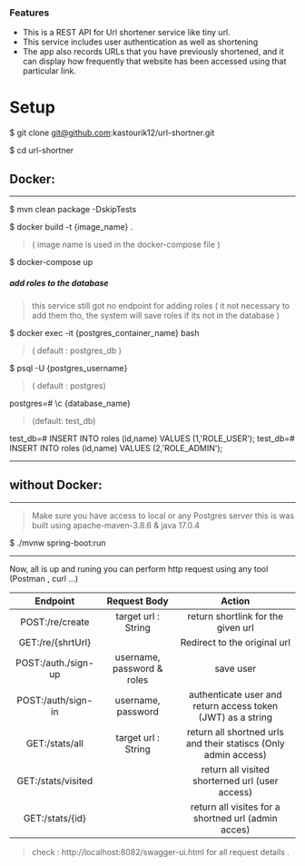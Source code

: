 ### Features

- This is a REST API for Url shortener service like tiny url.
- This service includes user authentication as well as shortening
- The app also records URLs that you have previously shortened, and it can display how frequently that website has been accessed using that particular link.

# Setup
$ git clone git@github.com:kastourik12/url-shortner.git

$ cd url-shortner

## Docker:
------------

$ mvn clean package -DskipTests

$ docker build -t {image_name} .
> ( image name is used in the docker-compose file )

$ docker-compose up



##### add roles to the database

> this service still got no endpoint for adding roles ( it not necessary to add them tho, the system will save roles if its  not in the database )

$ docker exec -it {postgres_container_name} bash
> ( default : postgres_db )

$ psql -U {postgres_username}
> ( default : postgres)

postgres=# \c {database_name}
> (default: test_db)

test_db=# INSERT INTO roles (id,name) VALUES (1,'ROLE_USER');
test_db=#  INSERT INTO roles (id,name) VALUES (2,'ROLE_ADMIN');


------------
## without Docker:
------------

> Make sure you have access to local or any Postgres server
> this is was built using apache-maven-3.8.6 & java 17.0.4


$  ./mvnw spring-boot:run

------------

Now, all is up and runing you can perform http request using any tool (Postman , curl ...)



| Endpoint   |  Request Body |  Action |
| :------------: | :------------: | :------------: |
|  POST:/re/create | target url : String  |  return shortlink for the given url |
|  GET:/re/{shrtUrl} |     | Redirect to the original url   |
|  POST:/auth./sign-up | username, password & roles | save user   |
|  POST:/auth/sign-in |  username, password |  authenticate user and return access token (JWT) as a string |
| GET:/stats/all | target url : String  | return all shortned urls and their statiscs (Only admin access) |
|  GET:/stats/visited |   |  return all visited shorterned url (user access) |
| GET:/stats/{id}  |   | return all visites for a shortned url (admin acces)  |

> check : http://localhost:8082/swagger-ui.html for all request details .
